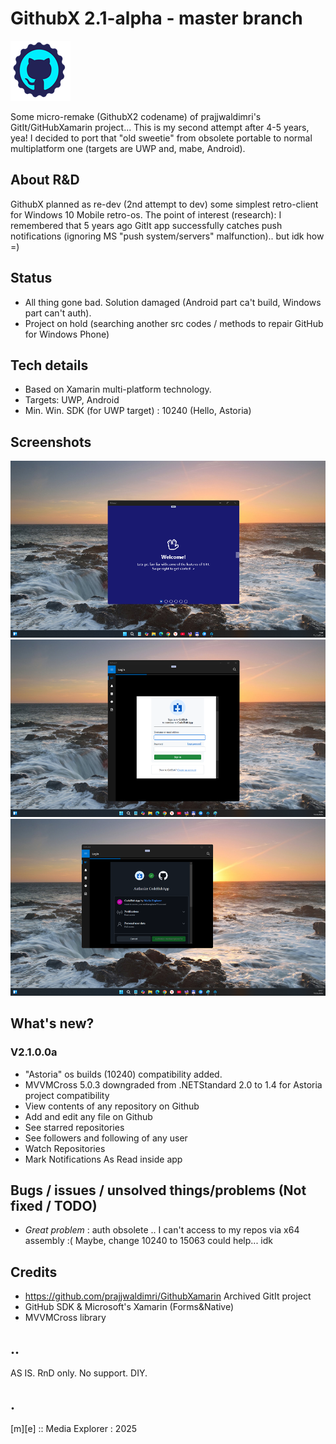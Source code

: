 # GithubX 2.1-alpha - master branch

![Logo](Images/logo.png)

Some micro-remake (GithubX2 codename) of prajjwaldimri's GitIt/GitHubXamarin project... This is my second attempt after 4-5 years, yea!  I decided to port that "old sweetie" from obsolete portable to normal multiplatform one (targets are UWP and, mabe, Android). 

## About R&D
GithubX planned as re-dev (2nd attempt to dev) some simplest retro-client for Windows 10 Mobile retro-os. The point of interest (research): I remembered that 5 years ago GitIt app successfully catches push notifications (ignoring MS "push system/servers" malfunction).. but idk how =)  

## Status
- All thing gone bad. Solution damaged (Android part ca't build, Windows part can't auth).
- Project on hold (searching another src codes / methods to repair GitHub for Windows Phone)


## Tech details
- Based on Xamarin multi-platform technology. 
- Targets: UWP, Android
- Min. Win. SDK (for UWP target) : 10240 (Hello, Astoria)

## Screenshots
![W11](Images/sshot01.png)
![W11](Images/sshot02.png)
![W11](Images/sshot03.png)


## What's new?

### V2.1.0.0a
- "Astoria" os builds (10240) compatibility added.
- MVVMCross 5.0.3 downgraded from .NETStandard 2.0 to 1.4 for Astoria project compatibility
- View contents of any repository on Github
- Add and edit any file on Github
- See starred repositories
- See followers and following of any user
- Watch Repositories
- Mark Notifications As Read inside app

## Bugs / issues / unsolved things/problems (Not fixed / TODO)
- *Great problem* : auth obsolete .. I can't access to my repos via x64 assembly :( Maybe, change 10240 to 15063 could help... idk


## Credits
- https://github.com/prajjwaldimri/GithubXamarin Archived GitIt project 
- GitHub SDK & Microsoft's Xamarin (Forms&Native)
- MVVMCross library

## ..
AS IS. RnD only. No support. DIY.

## .
[m][e] :: Media Explorer : 2025
  

